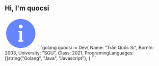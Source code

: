 ## Hi, I'm quocsi
<svg xmlns="http://www.w3.org/2000/svg" x="0px" y="0px" width="100" height="100" viewBox="0,0,256,256">
<g fill="#6584ff" fill-rule="nonzero" stroke="none" stroke-width="1" stroke-linecap="butt" stroke-linejoin="miter" stroke-miterlimit="10" stroke-dasharray="" stroke-dashoffset="0" font-family="none" font-weight="none" font-size="none" text-anchor="none" style="mix-blend-mode: normal"><g transform="scale(5.12,5.12)"><path d="M25,2c-12.703,0 -23,10.297 -23,23c0,12.703 10.297,23 23,23c12.703,0 23,-10.297 23,-23c0,-12.703 -10.297,-23 -23,-23zM25,11c1.657,0 3,1.343 3,3c0,1.657 -1.343,3 -3,3c-1.657,0 -3,-1.343 -3,-3c0,-1.657 1.343,-3 3,-3zM29,38h-2h-4h-2v-2h2v-13h-2v-2h2h4v2v13h2z"></path></g></g>
</svg>
```golang
quocsi := Dev{
  Name: "Trần Quốc Sĩ",
  BornIn: 2003,
  University: "SGU",
  Class: 2021,
  ProgramingLanguages: []string{"Golang", "Java", "Javascript"},
}
```
